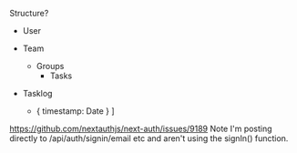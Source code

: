 Structure?

- User

- Team

  - Groups
    - Tasks

- Tasklog
  - [taskId]: [
    {
    timestamp: Date
    }
    ]

https://github.com/nextauthjs/next-auth/issues/9189
Note I'm posting directly to /api/auth/signin/email etc and aren't using the signIn() function.
